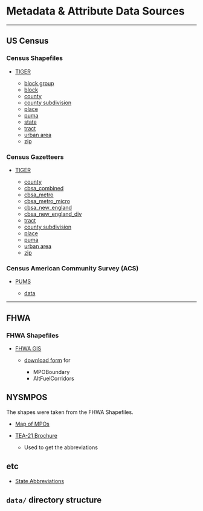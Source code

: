 # Metadata & Attribute Data Sources

---

## US Census

### Census Shapefiles

* [TIGER](https://www.census.gov/geo/maps-data/data/tiger-line.html)

  * [block group](https://www2.census.gov/geo/tiger/TIGER2016/BG/tl_2016_36_bg.zip)
  * [block](https://www2.census.gov/geo/tiger/TIGER2016/TABBLOCK/tl_2016_36_tabblock10.zip)
  * [county](https://www2.census.gov/geo/tiger/TIGER2016/COUNTY/tl_2016_us_county.zip)
  * [county subdivision](https://www2.census.gov/geo/tiger/TIGER2016/COUSUB/tl_2016_36_cousub.zip)
  * [place](https://www2.census.gov/geo/tiger/TIGER2016/PLACE/tl_2016_36_place.zip)
  * [puma](https://www2.census.gov/geo/tiger/TIGER2016/PUMA/tl_2016_36_puma10.zip)
  * [state](https://www2.census.gov/geo/tiger/TIGER2016/STATE/tl_2016_us_state.zip)
  * [tract](https://www2.census.gov/geo/tiger/TIGER2016/TRACT/tl_2016_36_tract.zip)
  * [urban area](https://www2.census.gov/geo/tiger/TIGER2016/UAC/tl_2016_us_uac10.zip)
  * [zip](https://www2.census.gov/geo/tiger/TIGER2016/ZCTA5/tl_2016_us_zcta510.zip)

### Census Gazetteers

* [TIGER]()

  * [county](http://www2.census.gov/geo/docs/maps-data/data/gazetteer/Gaz_counties_national.zip)
  * [cbsa\_combined](https://www2.census.gov/geo/tiger/TIGER2016/CSA/tl_2016_us_csa.zip)
  * [cbsa\_metro](https://www2.census.gov/geo/tiger/TIGER2016/METDIV/tl_2016_us_metdiv.zip)
  * [cbsa\_metro\_micro](https://www2.census.gov/geo/tiger/TIGER2016/CBSA/tl_2016_us_cbsa.zip)
  * [cbsa\_new\_england](https://www2.census.gov/geo/tiger/TIGER2016/NECTA/tl_2016_us_necta.zip)
  * [cbsa\_new\_england\_div](https://www2.census.gov/geo/tiger/TIGER2016/NECTADIV/tl_2016_us_nectadiv.zip)
  * [tract](http://www2.census.gov/geo/docs/maps-data/data/gazetteer/Gaz_tracts_national.zip)
  * [county subdivision](http://www2.census.gov/geo/docs/maps-data/data/gazetteer/Gaz_cousubs_national.zip)
  * [place](http://www2.census.gov/geo/docs/maps-data/data/gazetteer/Gaz_places_national.zip)
  * [puma](https://www2.census.gov/geo/docs/maps-data/data/gazetteer/2010_Gaz_PUMAs_national.zip)
  * [urban area](http://www2.census.gov/geo/docs/maps-data/data/gazetteer/Gaz_ua.zip)
  * [zip](http://www2.census.gov/geo/docs/maps-data/data/gazetteer/Gaz_zcta_national.zip)

### Census American Community Survey (ACS)

* [PUMS](https://www.census.gov/programs-surveys/acs/technical-documentation/pums.html)

  * [data](https://www.census.gov/programs-surveys/acs/data/pums.html)

---

## FHWA

### FHWA Shapefiles

* [FHWA GIS](https://hepgis.fhwa.dot.gov/fhwagis/#)

  * [download form](https://hepgis.fhwa.dot.gov/fhwagis/DownloadForm.html) for

    * MPOBoundary
    * AltFuelCorridors

## NYSMPOS

The shapes were taken from the FHWA Shapefiles.

* [Map of MPOs](http://nysmpos.org/wordpress/wp-content/uploads/2012/06/Map-of-MPOs-1024x791.jpg)
* [TEA-21 Brochure](http://www.smtcmpo.org/docs/publications/NYS_MPO_brochure.pdf)

  * Used to get the abbreviations

## etc

* [State Abbreviations](https://statetable.com/)

## `data/` directory structure
